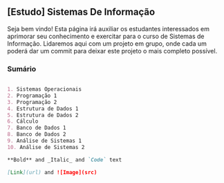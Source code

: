 ## [Estudo] Sistemas De Informação

Seja bem vindo! Esta página irá auxiliar os estudantes interessados em aprimorar seu conhecimento e exercitar para o curso de Sistemas de Informação. 
Lidaremos aqui com um projeto em grupo, onde cada um poderá dar um commit para deixar este projeto o mais completo possível.



### Sumário


```markdown

1. Sistemas Operacionais
2. Programação 1
3. Programação 2
4. Estrutura de Dados 1
5. Estrutura de Dados 2
6. Cálculo
7. Banco de Dados 1
8. Banco de Dados 2
9. Análise de Sistemas 1
10. Análise de Sistemas 2

**Bold** and _Italic_ and `Code` text

[Link](url) and ![Image](src)
```




